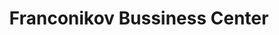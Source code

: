 ---
title: "Franconikov Bussiness Center"
url: /saboba/franconikov-bussiness-center/
shop: Kopieren
---